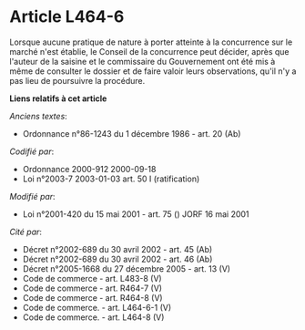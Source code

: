 # Article L464-6

Lorsque aucune pratique de nature à porter atteinte à la concurrence sur le marché n'est établie, le Conseil de la
concurrence peut décider, après que l'auteur de la saisine et le commissaire du Gouvernement ont été mis à même de consulter
le dossier et de faire valoir leurs observations, qu'il n'y a pas lieu de poursuivre la procédure.

**Liens relatifs à cet article**

_Anciens textes_:

  - Ordonnance n°86-1243 du 1 décembre 1986 - art. 20 (Ab)

_Codifié par_:

  - Ordonnance 2000-912 2000-09-18
  - Loi n°2003-7 2003-01-03 art. 50 I (ratification)

_Modifié par_:

  - Loi n°2001-420 du 15 mai 2001 - art. 75 () JORF 16 mai 2001

_Cité par_:

  - Décret n°2002-689 du 30 avril 2002 - art. 45 (Ab)
  - Décret n°2002-689 du 30 avril 2002 - art. 46 (Ab)
  - Décret n°2005-1668 du 27 décembre 2005 - art. 13 (V)
  - Code de commerce - art. L483-8 (V)
  - Code de commerce - art. R464-7 (V)
  - Code de commerce - art. R464-8 (V)
  - Code de commerce. - art. L464-6-1 (V)
  - Code de commerce. - art. L464-8 (V)
